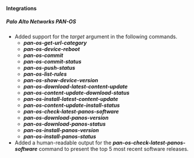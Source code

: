 
#### Integrations
##### Palo Alto Networks PAN-OS
- Added support for the *target* argument in the following commands.  
  - ***pan-os-get-url-category***
  - ***pan-os-device-reboot***
  - ***pan-os-commit***
  - ***pan-os-commit-status***
  - ***pan-os-push-status***
  - ***pan-os-list-rules***
  - ***pan-os-show-device-version***
  - ***pan-os-download-latest-content-update***
  - ***pan-os-content-update-download-status***
  - ***pan-os-install-latest-content-update***
  - ***pan-os-content-update-install-status***
  - ***pan-os-check-latest-panos-software***
  - ***pan-os-download-panos-version***
  - ***pan-os-download-panos-status***
  - ***pan-os-install-panos-version***
  - ***pan-os-install-panos-status***
- Added a human-readable output for the ***pan-os-check-latest-panos-software*** command to present the top 5 most recent software releases.